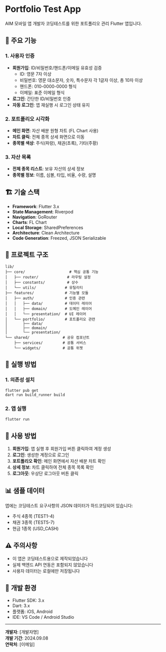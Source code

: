 # Portfolio Test App

AIM 모바일 앱 개발자 코딩테스트를 위한 포트폴리오 관리 Flutter 앱입니다.

## 🚀 주요 기능

### 1. 사용자 인증
- **회원가입**: ID/비밀번호/핸드폰/이메일 유효성 검증
  - ID: 영문 7자 이상
  - 비밀번호: 영문 대소문자, 숫자, 특수문자 각 1글자 이상, 총 10자 이상
  - 핸드폰: 010-0000-0000 형식
  - 이메일: 표준 이메일 형식
- **로그인**: 간단한 ID/비밀번호 인증
- **자동 로그인**: 앱 재실행 시 로그인 상태 유지

### 2. 포트폴리오 시각화
- **메인 화면**: 자산 배분 원형 차트 (FL Chart 사용)
- **차트 클릭**: 전체 종목 상세 화면으로 이동
- **종목별 색상**: 주식(파랑), 채권(초록), 기타(주황)

### 3. 자산 목록
- **전체 종목 리스트**: 보유 자산의 상세 정보
- **종목별 정보**: 이름, 심볼, 타입, 비율, 수량, 설명

## 🏗️ 기술 스택

- **Framework**: Flutter 3.x
- **State Management**: Riverpod
- **Navigation**: GoRouter
- **Charts**: FL Chart
- **Local Storage**: SharedPreferences
- **Architecture**: Clean Architecture
- **Code Generation**: Freezed, JSON Serializable

## 📁 프로젝트 구조

```
lib/
├── core/                    # 핵심 공통 기능
│   ├── router/             # 라우팅 설정
│   ├── constants/          # 상수
│   └── utils/             # 유틸리티
├── features/              # 기능별 모듈
│   ├── auth/              # 인증 관련
│   │   ├── data/          # 데이터 레이어
│   │   ├── domain/        # 도메인 레이어
│   │   └── presentation/  # UI 레이어
│   └── portfolio/         # 포트폴리오 관련
│       ├── data/
│       ├── domain/
│       └── presentation/
└── shared/               # 공유 컴포넌트
    ├── services/         # 공통 서비스
    └── widgets/          # 공통 위젯
```

## 🚀 실행 방법

### 1. 의존성 설치
```bash
flutter pub get
dart run build_runner build
```

### 2. 앱 실행
```bash
flutter run
```

## 📱 사용 방법

1. **회원가입**: 앱 실행 후 회원가입 버튼 클릭하여 계정 생성
2. **로그인**: 생성한 계정으로 로그인
3. **포트폴리오 확인**: 메인 화면에서 자산 배분 차트 확인
4. **상세 정보**: 차트 클릭하여 전체 종목 목록 확인
5. **로그아웃**: 우상단 로그아웃 버튼 클릭

## 📊 샘플 데이터

앱에는 코딩테스트 요구사항의 JSON 데이터가 하드코딩되어 있습니다:
- 주식 4종목 (TEST1-4)
- 채권 3종목 (TEST5-7) 
- 현금 1종목 (USD_CASH)

## ⚠️ 주의사항

- 이 앱은 코딩테스트용으로 제작되었습니다
- 실제 백엔드 API 연동은 포함되지 않았습니다
- 사용자 데이터는 로컬에만 저장됩니다

## 🔧 개발 환경

- Flutter SDK: 3.x
- Dart: 3.x
- 플랫폼: iOS, Android
- IDE: VS Code / Android Studio

---

**개발자**: [개발자명]  
**개발 기간**: 2024.09.08  
**연락처**: [이메일]
